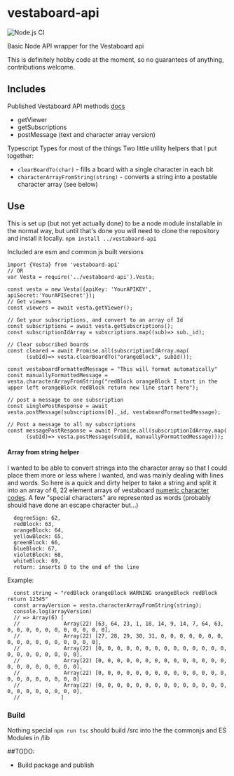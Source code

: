 # vestaboard-api
![Node.js CI](https://github.com/mark-thomas/vestaboard-api/workflows/Node.js%20CI/badge.svg?branch=main)

Basic Node API wrapper for the Vestaboard api

This is definitely hobby code at the moment, so no guarantees of anything, contributions welcome.

## Includes

Published Vestaboard API methods [docs](https://docs.vestaboard.com/methods)
* getViewer
* getSubscriptions
* postMessage (text and character array version)

Typescript Types for most of the things
Two little utility helpers that I put together:
* `clearBoardTo(char)` - fills a board with a single character in each bit
* `characterArrayFromString(string)` - converts a string into a postable character array (see below)

## Use
This is set up (but not yet actually done) to be a node module installable in the normal way, but until that's done you will need to clone the repository and install it locally.  `npm install ../vestaboard-api`

Included are esm and common js built versions
```
import {Vesta} from 'vestaboard-api'
// OR
var Vesta = require('../vestaboard-api').Vesta;

const vesta = new Vesta({apiKey: 'YourAPIKEY', apiSecret:'YourAPISecret'});
// Get viewers
const viewers = await vesta.getViewer();

// Get your subscriptions, and convert to an array of Id
const subscriptions = await vesta.getSubscriptions();
const subscriptionIdArray = subscriptions.map((sub)=> sub._id);

// Clear subscribed boards
const cleared = await Promise.all(subscriptionIdArray.map(
      (subId)=> vesta.clearBoardTo("orangeBlock", subId)));

const vestaboardFormattedMessage = "This will format automatically"
const manuallyFormattedMessage = vesta.characterArrayFromString("redBlock orangeBlock I start in the upper left orangeBlock redBlock return new line start here");

// post a message to one subscription
const singlePostResponse = await vesta.postMessage(subscriptions[0]._id, vestaboardFormattedMessage);

// Post a message to all my subscriptions
const messagePostResponse = await Promise.all(subscriptionIdArray.map(
      (subId)=> vesta.postMessage(subId, manuallyFormattedMessage)));
```


#### Array from string helper
I wanted to be able to convert strings into the character array so that I could place them more or less where I wanted, and was mainly dealing with lines and words. So here is a quick and dirty helper to take a string and split it into an array of 6, 22 element arrays of vestaboard [numeric character codes](https://docs.vestaboard.com/characters).  A few "special characters" are represented as words (probably should have done an escape character but...) 
```
  degreeSign: 62,
  redBlock: 63,
  orangeBlock: 64,
  yellowBlock: 65,
  greenBlock: 66,
  blueBlock: 67,
  violetBlock: 68,
  whiteBlock: 69,
  return: inserts 0 to the end of the line
```
Example:
```
  const string = "redBlock orangeBlock WARNING orangeBlock redBlock return 12345"
  const arrayVersion = vesta.characterArrayFromString(string);
  console.log(arrayVersion)
  // => Array(6) [
  //              Array(22) [63, 64, 23, 1, 18, 14, 9, 14, 7, 64, 63, 0, 0, 0, 0, 0, 0, 0, 0, 0, 0, 0],
  //              Array(22) [27, 28, 29, 30, 31, 0, 0, 0, 0, 0, 0, 0, 0, 0, 0, 0, 0, 0, 0, 0, 0, 0],
  //              Array(22) [0, 0, 0, 0, 0, 0, 0, 0, 0, 0, 0, 0, 0, 0, 0, 0, 0, 0, 0, 0, 0, 0],
  //              Array(22) [0, 0, 0, 0, 0, 0, 0, 0, 0, 0, 0, 0, 0, 0, 0, 0, 0, 0, 0, 0, 0, 0],
  //              Array(22) [0, 0, 0, 0, 0, 0, 0, 0, 0, 0, 0, 0, 0, 0, 0, 0, 0, 0, 0, 0, 0, 0]
  //              Array(22) [0, 0, 0, 0, 0, 0, 0, 0, 0, 0, 0, 0, 0, 0, 0, 0, 0, 0, 0, 0, 0, 0],
  //             ]
```

### Build
Nothing special `npm run tsc` should build /src into the the commonjs and ES Modules in /lib

##TODO:
* Build package and publish
